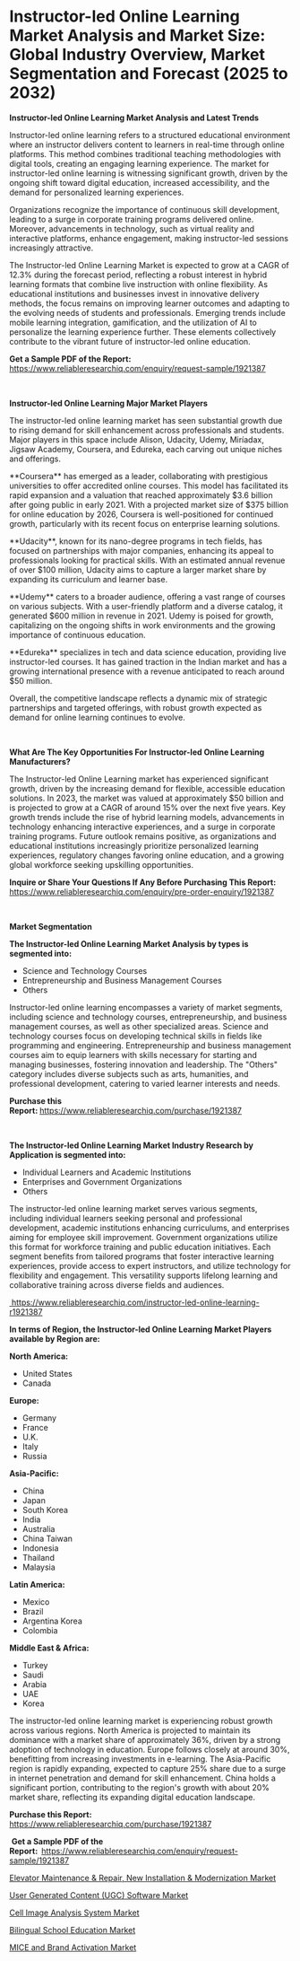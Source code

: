 <p><h1>Instructor-led Online Learning Market Analysis and Market Size: Global Industry Overview, Market Segmentation and Forecast (2025 to 2032)</h1></p><p><strong>Instructor-led Online Learning Market Analysis and Latest Trends</strong></p>
<p><p>Instructor-led online learning refers to a structured educational environment where an instructor delivers content to learners in real-time through online platforms. This method combines traditional teaching methodologies with digital tools, creating an engaging learning experience. The market for instructor-led online learning is witnessing significant growth, driven by the ongoing shift toward digital education, increased accessibility, and the demand for personalized learning experiences. </p><p>Organizations recognize the importance of continuous skill development, leading to a surge in corporate training programs delivered online. Moreover, advancements in technology, such as virtual reality and interactive platforms, enhance engagement, making instructor-led sessions increasingly attractive. </p><p>The Instructor-led Online Learning Market is expected to grow at a CAGR of 12.3% during the forecast period, reflecting a robust interest in hybrid learning formats that combine live instruction with online flexibility. As educational institutions and businesses invest in innovative delivery methods, the focus remains on improving learner outcomes and adapting to the evolving needs of students and professionals. Emerging trends include mobile learning integration, gamification, and the utilization of AI to personalize the learning experience further. These elements collectively contribute to the vibrant future of instructor-led online education.</p></p>
<p><strong>Get a Sample PDF of the Report:&nbsp;</strong> <a href="https://www.reliableresearchiq.com/enquiry/request-sample/1921387?utm_campaign=2265&utm_medium=2&utm_source=Github&utm_content=ia&utm_term=11032025&utm_id=instructor-led-online-learning">https://www.reliableresearchiq.com/enquiry/request-sample/1921387</a></p>
<p>&nbsp;</p>
<p><strong>Instructor-led Online Learning Major Market Players</strong></p>
<p><p>The instructor-led online learning market has seen substantial growth due to rising demand for skill enhancement across professionals and students. Major players in this space include Alison, Udacity, Udemy, Miríadax, Jigsaw Academy, Coursera, and Edureka, each carving out unique niches and offerings.</p><p>**Coursera** has emerged as a leader, collaborating with prestigious universities to offer accredited online courses. This model has facilitated its rapid expansion and a valuation that reached approximately $3.6 billion after going public in early 2021. With a projected market size of $375 billion for online education by 2026, Coursera is well-positioned for continued growth, particularly with its recent focus on enterprise learning solutions.</p><p>**Udacity**, known for its nano-degree programs in tech fields, has focused on partnerships with major companies, enhancing its appeal to professionals looking for practical skills. With an estimated annual revenue of over $100 million, Udacity aims to capture a larger market share by expanding its curriculum and learner base.</p><p>**Udemy** caters to a broader audience, offering a vast range of courses on various subjects. With a user-friendly platform and a diverse catalog, it generated $600 million in revenue in 2021. Udemy is poised for growth, capitalizing on the ongoing shifts in work environments and the growing importance of continuous education.</p><p>**Edureka** specializes in tech and data science education, providing live instructor-led courses. It has gained traction in the Indian market and has a growing international presence with a revenue anticipated to reach around $50 million.</p><p>Overall, the competitive landscape reflects a dynamic mix of strategic partnerships and targeted offerings, with robust growth expected as demand for online learning continues to evolve.</p></p>
<p>&nbsp;</p>
<p><strong>What Are The Key Opportunities For Instructor-led Online Learning Manufacturers?</strong></p>
<p><p>The Instructor-led Online Learning market has experienced significant growth, driven by the increasing demand for flexible, accessible education solutions. In 2023, the market was valued at approximately $50 billion and is projected to grow at a CAGR of around 15% over the next five years. Key growth trends include the rise of hybrid learning models, advancements in technology enhancing interactive experiences, and a surge in corporate training programs. Future outlook remains positive, as organizations and educational institutions increasingly prioritize personalized learning experiences, regulatory changes favoring online education, and a growing global workforce seeking upskilling opportunities.</p></p>
<p><strong>Inquire or Share Your Questions If Any Before Purchasing This Report:</strong> <a href="https://www.reliableresearchiq.com/enquiry/pre-order-enquiry/1921387?utm_campaign=2265&utm_medium=2&utm_source=Github&utm_content=ia&utm_term=11032025&utm_id=instructor-led-online-learning">https://www.reliableresearchiq.com/enquiry/pre-order-enquiry/1921387</a></p>
<p>&nbsp;</p>
<p><strong>Market Segmentation</strong></p>
<p><strong>The Instructor-led Online Learning Market Analysis by types is segmented into:</strong></p>
<p><ul><li>Science and Technology Courses</li><li>Entrepreneurship and Business Management Courses</li><li>Others</li></ul></p>
<p><p>Instructor-led online learning encompasses a variety of market segments, including science and technology courses, entrepreneurship, and business management courses, as well as other specialized areas. Science and technology courses focus on developing technical skills in fields like programming and engineering. Entrepreneurship and business management courses aim to equip learners with skills necessary for starting and managing businesses, fostering innovation and leadership. The "Others" category includes diverse subjects such as arts, humanities, and professional development, catering to varied learner interests and needs.</p></p>
<p><strong>Purchase this Report:&nbsp;</strong><a href="https://www.reliableresearchiq.com/purchase/1921387?utm_campaign=2265&utm_medium=2&utm_source=Github&utm_content=ia&utm_term=11032025&utm_id=instructor-led-online-learning">https://www.reliableresearchiq.com/purchase/1921387</a></p>
<p>&nbsp;</p>
<p><strong>The Instructor-led Online Learning Market Industry Research by Application is segmented into:</strong></p>
<p><ul><li>Individual Learners and Academic Institutions</li><li>Enterprises and Government Organizations</li><li>Others</li></ul></p>
<p><p>The instructor-led online learning market serves various segments, including individual learners seeking personal and professional development, academic institutions enhancing curriculums, and enterprises aiming for employee skill improvement. Government organizations utilize this format for workforce training and public education initiatives. Each segment benefits from tailored programs that foster interactive learning experiences, provide access to expert instructors, and utilize technology for flexibility and engagement. This versatility supports lifelong learning and collaborative training across diverse fields and audiences.</p></p>
<p><a href="https://www.reliableresearchiq.com/instructor-led-online-learning-r1921387?utm_campaign=2265&utm_medium=2&utm_source=Github&utm_content=ia&utm_term=11032025&utm_id=instructor-led-online-learning">&nbsp;https://www.reliableresearchiq.com/instructor-led-online-learning-r1921387</a></p>
<p><strong>In terms of Region, the Instructor-led Online Learning Market Players available by Region are:</strong></p>
<p>
    <p> <strong> North America: </strong>
        <ul>
            <li>United States</li>
            <li>Canada</li>
        </ul>
        </p> 
    <p> <strong> Europe: </strong>
        <ul>
            <li>Germany</li>
            <li>France</li>
            <li>U.K.</li>
            <li>Italy</li>
            <li>Russia</li>
        </ul>
        </p> 
    <p> <strong> Asia-Pacific: </strong>
        <ul>
            <li>China</li>
            <li>Japan</li>
            <li>South Korea</li>
            <li>India</li>
            <li>Australia</li>
            <li>China Taiwan</li>
            <li>Indonesia</li>
            <li>Thailand</li>
            <li>Malaysia</li>
        </ul>
        </p> 
    <p> <strong> Latin America: </strong>
        <ul>
            <li>Mexico</li>
            <li>Brazil</li>
            <li>Argentina Korea</li>
            <li>Colombia</li>
        </ul>
        </p> 
    <p> <strong> Middle East & Africa: </strong>
        <ul>
            <li>Turkey</li>
            <li>Saudi</li>
            <li>Arabia</li>
            <li>UAE</li>
            <li>Korea</li>
        </ul>
    </p>
    </p>
<p><p>The instructor-led online learning market is experiencing robust growth across various regions. North America is projected to maintain its dominance with a market share of approximately 36%, driven by a strong adoption of technology in education. Europe follows closely at around 30%, benefitting from increasing investments in e-learning. The Asia-Pacific region is rapidly expanding, expected to capture 25% share due to a surge in internet penetration and demand for skill enhancement. China holds a significant portion, contributing to the region's growth with about 20% market share, reflecting its expanding digital education landscape.</p></p>
<p><strong>Purchase this Report: </strong><a href="https://www.reliableresearchiq.com/purchase/1921387?utm_campaign=2265&utm_medium=2&utm_source=Github&utm_content=ia&utm_term=11032025&utm_id=instructor-led-online-learning">https://www.reliableresearchiq.com/purchase/1921387</a></p>
<p>&nbsp;<strong>Get a Sample PDF of the Report:&nbsp;&nbsp;</strong><a href="https://www.reliableresearchiq.com/enquiry/request-sample/1921387?utm_campaign=2265&utm_medium=2&utm_source=Github&utm_content=ia&utm_term=11032025&utm_id=instructor-led-online-learning">https://www.reliableresearchiq.com/enquiry/request-sample/1921387</a></p>
<p><strong></strong></p>
<p><p><a href="https://github.com/skoppmerlib9/Market-Research-Report-List-1/blob/main/elevator-maintenance-repair-new-installation-modernization-market.md?utm_campaign=2265&utm_medium=2&utm_source=Github&utm_content=ia&utm_term=11032025&utm_id=instructor-led-online-learning">Elevator Maintenance & Repair, New Installation & Modernization Market</a></p><p><a href="https://github.com/gambokaiohjr/Market-Research-Report-List-1/blob/main/user-generated-content-ugc-software-market.md?utm_campaign=2265&utm_medium=2&utm_source=Github&utm_content=ia&utm_term=11032025&utm_id=instructor-led-online-learning">User Generated Content (UGC) Software Market</a></p><p><a href="https://github.com/bocksovers0r/Market-Research-Report-List-1/blob/main/cell-image-analysis-system-market.md?utm_campaign=2265&utm_medium=2&utm_source=Github&utm_content=ia&utm_term=11032025&utm_id=instructor-led-online-learning">Cell Image Analysis System Market</a></p><p><a href="https://github.com/saimntamiki/Market-Research-Report-List-1/blob/main/bilingual-school-education-market.md?utm_campaign=2265&utm_medium=2&utm_source=Github&utm_content=ia&utm_term=11032025&utm_id=instructor-led-online-learning">Bilingual School Education Market</a></p><p><a href="https://github.com/messonmengen75/Market-Research-Report-List-1/blob/main/mice-and-brand-activation-market.md?utm_campaign=2265&utm_medium=2&utm_source=Github&utm_content=ia&utm_term=11032025&utm_id=instructor-led-online-learning">MICE and Brand Activation Market</a></p></p>
